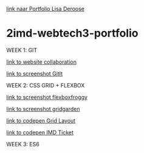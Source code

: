 [link naar Portfolio Lisa Deroose](https://github.com/r0423168/2imd-webtech3-portfolio)
# 2imd-webtech3-portfolio

WEEK 1: GIT

[link to website collaboration](https://github.com/wakoodi/2imd-webtech3-lab1.git)

[link to screenshot GitIt](Lab1-git/git-screenshot.png)

WEEK 2: CSS GRID + FLEXBOX

[link to screenshot flexboxfroggy](Lab2/FlexboxFroggy_Screenshot_Lisa.png)

[link to screenshot gridgarden](Lab2/GridGarden_Screenshot_Lisa.png)

[link to codepen Grid Layout](https://codepen.io/lisa-esd/pen/eYNvPZJ)

[link to codepen IMD Ticket](https://codepen.io/lisa-esd/pen/jOPmypw)

WEEK 3: ES6
